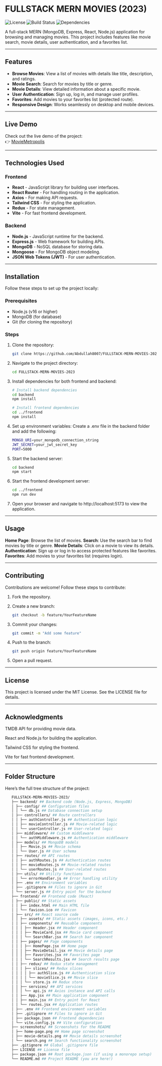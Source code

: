 # FULLSTACK MERN MOVIES (2023)

![License](https://img.shields.io/badge/License-MIT-blue.svg)
![Build Status](https://img.shields.io/badge/Build-Passing-brightgreen.svg)
![Dependencies](https://img.shields.io/badge/Dependencies-Up%20to%20Date-brightgreen.svg)

A full-stack MERN (MongoDB, Express, React, Node.js) application for browsing and managing movies. This project includes features like movie search, movie details, user authentication, and a favorites list.

---

## Features

- **Browse Movies**: View a list of movies with details like title, description, and ratings.
- **Movie Search**: Search for movies by title or genre.
- **Movie Details**: View detailed information about a specific movie.
- **User Authentication**: Sign up, log in, and manage user profiles.
- **Favorites**: Add movies to your favorites list (protected route).
- **Responsive Design**: Works seamlessly on desktop and mobile devices.

---


## Live Demo

Check out the live demo of the project:  
👉 [MovieMetropolis](https://movie-metropolis.vercel.app)

---

## Technologies Used

### Frontend
- **React** - JavaScript library for building user interfaces.
- **React Router** - For handling routing in the application.
- **Axios** - For making API requests.
- **Tailwind CSS** - For styling the application.
- **Redux** - For state management.
- **Vite** - For fast frontend development.

### Backend
- **Node.js** - JavaScript runtime for the backend.
- **Express.js** - Web framework for building APIs.
- **MongoDB** - NoSQL database for storing data.
- **Mongoose** - For MongoDB object modeling.
- **JSON Web Tokens (JWT)** - For user authentication.

---

## Installation

Follow these steps to set up the project locally:

### Prerequisites

- Node.js (v16 or higher)
- MongoDB (for database)
- Git (for cloning the repository)

### Steps

1. Clone the repository:
   ```bash
   git clone https://github.com/Abdullah8007/FULLSTACK-MERN-MOVIES-2023.git

2. Navigate to the project directory:
   ```bash
   cd FULLSTACK-MERN-MOVIES-2023

3. Install dependencies for both frontend and backend:
   ```bash
   # Install backend dependencies
   cd backend
   npm install

   # Install frontend dependencies
   cd ../frontend
   npm install

4. Set up environment variables:
   Create a .env file in the backend folder and add the following:
   ```bash
   MONGO_URI=your_mongodb_connection_string
   JWT_SECRET=your_jwt_secret_key
   PORT=5000
   
5. Start the backend server:
   ```bash
   cd backend
   npm start

6. Start the frontend development server:
   ```bash
   cd ../frontend
   npm run dev

7. Open your browser and navigate to http://localhost:5173 to view the application.

---

## Usage

**Home Page**: Browse the list of movies.
**Search**: Use the search bar to find movies by title or genre.
**Movie Details**: Click on a movie to view its details.
**Authentication**: Sign up or log in to access protected features like favorites.
**Favorites**: Add movies to your favorites list (requires login).

---

## Contributing

Contributions are welcome! Follow these steps to contribute:

1. Fork the repository.
   
2. Create a new branch:
   ```bash
   git checkout -b feature/YourFeatureName
   
3. Commit your changes:
   ```bash
   git commit -m "Add some feature"

4. Push to the branch:
   ```bash
   git push origin feature/YourFeatureName

5. Open a pull request.

---

## License
This project is licensed under the MIT License. See the LICENSE file for details.

---

## Acknowledgments

TMDB API for providing movie data.

React and Node.js for building the application.

Tailwind CSS for styling the frontend.

Vite for fast frontend development.

---

## Folder Structure

Here’s the full tree structure of the project:
   ```bash
      FULLSTACK-MERN-MOVIES-2023/
      ├── backend/ ## Backend code (Node.js, Express, MongoDB)
      │ ├── config/ ## Configuration files
      │ │ └── db.js ## Database connection setup
      │ ├── controllers/ ## Route controllers
      │ │ ├── authController.js ## Authentication logic
      │ │ ├── movieController.js ## Movie-related logic
      │ │ └── userController.js ## User-related logic
      │ ├── middleware/ ## Custom middleware
      │ │ └── authMiddleware.js ## Authentication middleware
      │ ├── models/ ## MongoDB models
      │ │ ├── Movie.js ## Movie schema
      │ │ └── User.js ## User schema
      │ ├── routes/ ## API routes
      │ │ ├── authRoutes.js ## Authentication routes
      │ │ ├── movieRoutes.js ## Movie-related routes
      │ │ └── userRoutes.js ## User-related routes
      │ ├── utils/ ## Utility functions
      │ │ └── errorHandler.js ## Error handling utility
      │ ├── .env ## Environment variables
      │ ├── .gitignore ## Files to ignore in Git
      │ └── server.js ## Entry point for the backend
      ├── frontend/ ## Frontend code (React)
      │ ├── public/ ## Static assets
      │ │ ├── index.html ## Main HTML file
      │ │ └── favicon.ico ## Favicon
      │ ├── src/ ## React source code
      │ │ ├── assets/ ## Static assets (images, icons, etc.)
      │ │ ├── components/ ## Reusable components
      │ │ │ ├── Header.jsx ## Header component
      │ │ │ ├── MovieCard.jsx ## Movie card component
      │ │ │ └── SearchBar.jsx ## Search bar component
      │ │ ├── pages/ ## Page components
      │ │ │ ├── HomePage.jsx ## Home page
      │ │ │ ├── MovieDetail.jsx ## Movie details page
      │ │ │ ├── Favorites.jsx ## Favorites page
      │ │ │ └── SearchResults.jsx ## Search results page
      │ │ ├── redux/ ## Redux state management
      │ │ │ ├── slices/ ## Redux slices
      │ │ │ │ ├── authSlice.js ## Authentication slice
      │ │ │ │ └── movieSlice.js ## Movie slice
      │ │ │ └── store.js ## Redux store
      │ │ ├── services/ ## API services
      │ │ │ └── api.js ## Axios instance and API calls
      │ │ ├── App.jsx ## Main application component
      │ │ ├── main.jsx ## Entry point for React
      │ │ └── routes.jsx ## Application routes
      │ ├── .env ## Frontend environment variables
      │ ├── .gitignore ## Files to ignore in Git
      │ ├── package.json ## Frontend dependencies
      │ └── vite.config.js ## Vite configuration
      ├── screenshots/ ## Screenshots for the README
      │ ├── home-page.png ## Home page screenshot
      │ ├── movie-details.png ## Movie details screenshot
      │ └── search.png ## Search functionality screenshot
      ├── .gitignore ## Global .gitignore file
      ├── LICENSE ## License file
      ├── package.json ## Root package.json (if using a monorepo setup)
      └── README.md ## Project README (you are here!)
